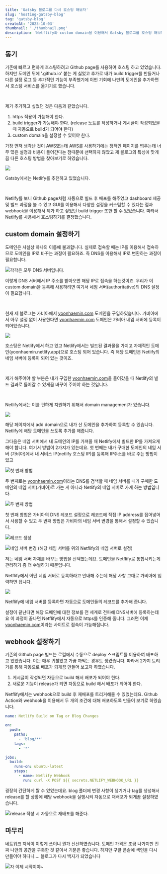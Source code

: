 ```yaml
---
title: 'Gatsby 블로그를 다시 호스팅 해보자'
slug: 'hosting-gatsby-blog'
tag: 'gatsby-blog'
createAt: '2023-10-03'
thumbnail: './thumbnail.png'
description: 'Netflify와 custom domain을 이용해서 Gatsby 블로그를 호스팅 해보자'
---
```


## 동기

기존에 빠르고 편하게 호스팅하려고 Github page를 사용하여 호스팅 하고 있었습니다. 하지만 도메인 뒤에 '.github.io' 붙는 게 싫었고 추가로 내가 build trigger를 만들거나 다른 설정 로그 등 추가적인 기능이 부족했기에 이번 기회에 나만의 도메인을 추가하면서 호스팅 서비스를 옮기기로 했습니다.

<br/>

제가 추가하고 싶었던 것은 다음과 같았습니다.

1. https 적용이 가능해야 한다.
2. build trigger가 가능해야 한다. (release 노트를 작성하거나 게시글이 작성되었을 때 자동으로 build가 되어야 한다)
3. custom domain을 설정할 수 있어야 한다.

가장 먼저 생각난 것이 AWS였는데 AWS를 사용하기에는 정적인 페이지를 띄우는데 너무 많은 설정과 비용이 들어간다는 점때문에 선택하지 않았고 제 블로그의 특성에 맞게끔 다른 호스팅 방법을 찾아보기로 하였습니다.

![](./1.png)

Gatsby에서는 Netlify를 추천하고 있었습니다.

<br/>

Netlify를 보니 Github page처럼 자동으로 빌드 후 배포를 해주었고 dashboard 제공 및 빌드 과정을 볼 수 있고 GUI를 이용해서 다양한 설정을 커스텀할 수 있다는 점과 webhook을 이용해서 제가 하고 싶었던 build trigger 또한 할 수 있었습니다. 따라서 Netlify를 사용해서 호스팅하기를 결정했습니다.

## custom domain 설정하기

도메인은 사실상 하나의 이름에 불과합니다. 실제로 접속할 때는 IP를 이용해서 접속하므로 도메인을 IP로 바꾸는 과정이 필요하죠. 즉 DNS를 이용해서 IP로 변환하는 과정이 필요합니다.

![각각은 모두 DNS 서버입니다.](./2.png)

이렇게 DNS 서버에서 IP 주소를 받아오면 해당 IP로 접속을 하는것이죠. 우리가 이 custom domain을 등록해 사용하려면 여기서 네임 서버(authoritative)의 DNS 설정이 필요합니다.

<br/>

현재 제 블로그는 가비아에서 [yoonhaemin.com](https://yoonhaemin.com) 도메인을 구입하였습니다. 가비아에서 아무 설정 없이 사용한다면 [yoonhaemin.com](https://yoonhaemin.com) 도메인은 가비아 네임 서버에 등록이 되어있습니다.

![](./3.png)

호스팅은 Netlify에서 하고 있고 Netlify에서는 빌드된 결과물을 가지고 자체적인 도메인(yoonhaemin.netlify.app)으로 호스팅 되어 있습니다. 즉 해당 도메인은 Netlify의 네임 서버에 등록이 되어 있는 것이죠.

<br/>

제가 해주어야 할 부분은 내가 구입한 [yoonhaemin.com](https://yoonhaemin.com)을 들어갔을 때 Netlify의 빌드 결과로 들어갈 수 있게끔 바꾸어 주어야 하는 것입니다.

<br/>

Netlify에서는 이를 편하게 지원하기 위해서 domain management가 있습니다.

![](./4.png)

해당 페이지에서 add domain으로 내가 산 도메인을 추가하여 등록할 수 있습니다. Netlify에 해당 도메인을 쓰도록 추가를 해줍니다.

그다음은 네임 서버에서 내 도메인의 IP를 가져올 때 Netlify에서 빌드한 IP를 가져오게 해야 합니다. 여기서 방법이 2가지가 있는데요. 첫 번째는 내가 구매한 도메인의 네임 서버 (가비아)에서 내 서비스 IP(netlify 호스팅 IP)를 등록해 IP주소를 바로 주는 방법이 있고

![첫 번째 방법](./5.png)

두 번째로는 [yoonhaemin.com](http://yoonhaemin.com)이라는 DNS를 검색할 때 네임 서버를 내가 구매한 도메인의 네임 서버(가비아)로 가는 게 아니라 Netlify의 네임 서버로 가게 하는 방법입니다.

![두 번째 방법](./6.png)

첫 번째 방법은 가비아의 DNS 레코드 설정으로 레코드에 직접 IP address를 집어넣어서 사용할 수 있고 두 번째 방법은 가비아의 네임 서버 변경을 통해서 설정할 수 있습니다.

![레코드 생성](./7.png)

![네임 서버 변경 (해당 네임 서버를 위의 Netflify의 네임 서버로 설정)](./8.png)

저는 네임 서버 자체를 바꾸는 방법을 선택했는데요. 도메인을 Netflify로 통합시키는게 관리하기 좀 더 수월하기 때문입니다.

Netflify에서 어떤 네임 서버로 등록하라고 안내해 주는데 해당 사항 그대로 가비아에 입력하면 됩니다.

![](./9.png)

Netflify에 네임 서버를 등록하면 자동으로 도메인들의 레코드를 추가해 줍니다.

설정이 끝난다면 해당 도메인에 대한 정보를 전 세계로 전파해 DNS서버에 등록하는데요 이 과정이 끝나면 Netflify에서 자동으로 https를 인증해 줍니다. 그러면 이제 [yoonhaemin.com](http://yoonhaemin.com)이라는 사이트로 접속이 가능해집니다.

## webhook 설정하기

기존의 Github page 빌드는 로컬에서 수동으로 deploy 스크립트를 이용하여 배포하고 있었습니다. 이는 매우 귀찮았고 가끔 까먹는 경우도 생겼습니다. 따라서 2가지 트리거를 통해 자동으로 배포가 되게끔 만들어 보고자 하였습니다.

1. 게시글이 작성되면 자동으로 build 해서 배포가 되어야 한다.
2. 새로운 기능이 release가 되면 자동으로 build 해서 배포가 되어야 한다.

Netflify에서는 webhook으로 build 후 재배포를 트리거해줄 수 있었는데요. Github Action와 webhook을 이용해서 두 개의 조건에 대해 배포하도록 만들어 보기로 하였습니다.

```yaml
name: Netlify Build on Tag or Blog Changes

on:
  push:
    paths:
      - 'blog/**'
    tags:
      - '*'

jobs:
  build:
    runs-on: ubuntu-latest
    steps:
      - name: Netlify Webhook
        run: curl -X POST ${{ secrets.NETLIFY_WEBHOOK_URL }}
```

굉장히 간단하게 짤 수 있었는데요. blog 폴더에 변경 사항이 생기거나 tag를 생성해서 release를 할 상황에 해당 webhook을 실행시켜 자동으로 재배포가 되게끔 설정하였습니다.

![release 작성 시 자동으로 재배포를 해준다.](./10.png)

## 마무리

네트워크 지식이 이렇게 쓰이니 뭔가 신선하였습니다. 도메인 가격은 조금 나가지만 진짜 나만의 공간을 구축한 것 같아서 기분은 좋습니다. 하지만 구글 콘솔에 색인을 다시 만들어야 하다니.... 블로그가 다시 백지가 되었습니다

![자 이제 시작이야~](./11.png)
